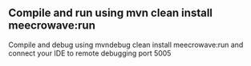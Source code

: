 Compile and run using
mvn clean install meecrowave:run
---
Compile and debug using
mvndebug clean install meecrowave:run
and connect your IDE to remote debugging port 5005